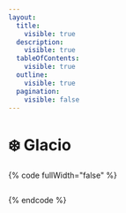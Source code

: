 ```yaml
---
layout:
  title:
    visible: true
  description:
    visible: true
  tableOfContents:
    visible: true
  outline:
    visible: true
  pagination:
    visible: false
---
```


# ❄️ Glacio

{% code fullWidth="false" %}
```markup
```
{% endcode %}
